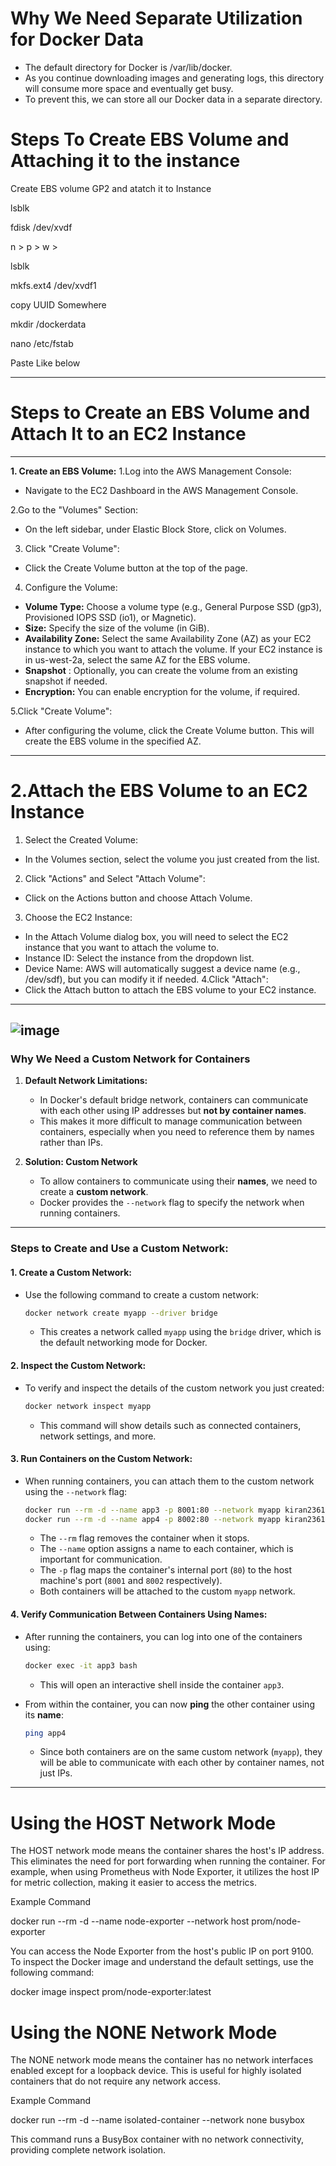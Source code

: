 # Why We Need Separate Utilization for Docker Data
- The default directory for Docker is /var/lib/docker.
- As you continue downloading images and generating logs, this directory will consume more space and eventually get busy.
- To prevent this, we can store all our Docker data in a separate directory.

# Steps To Create EBS Volume and Attaching it to the instance
Create EBS volume GP2 and atatch it to Instance

lsblk 

fdisk /dev/xvdf  

n > p > w > 

lsblk 

mkfs.ext4 /dev/xvdf1 

copy UUID Somewhere 

mkdir /dockerdata 

nano /etc/fstab 

Paste Like below

----
# Steps to Create an EBS Volume and Attach It to an EC2 Instance
---
**1. Create an EBS Volume:**
1.Log into the AWS Management Console:
 - Navigate to the EC2 Dashboard in the AWS Management Console.
  
2.Go to the "Volumes" Section:
 - On the left sidebar, under Elastic Block Store, click on Volumes.

3. Click "Create Volume":
 - Click the Create Volume button at the top of the page.
  
4. Configure the Volume:
 - **Volume Type:** Choose a volume type (e.g., General Purpose SSD (gp3), Provisioned IOPS SSD (io1), or Magnetic).
 - **Size:**  Specify the size of the volume (in GiB).
 - **Availability Zone:**  Select the same Availability Zone (AZ) as your EC2 instance to which you want to attach the volume. If your EC2 instance is in us-west-2a, select the same AZ for the EBS volume.
 - **Snapshot** : Optionally, you can create the volume from an existing snapshot if needed.
 - **Encryption:**  You can enable encryption for the volume, if required.
  
5.Click "Create Volume":
 - After configuring the volume, click the Create Volume button. This will create the EBS volume in the specified AZ.
---
# 2.Attach the EBS Volume to an EC2 Instance
1. Select the Created Volume:
 - In the Volumes section, select the volume you just created from the list. 
2. Click "Actions" and Select "Attach Volume":
 - Click on the Actions button and choose Attach Volume.
3. Choose the EC2 Instance:
 - In the Attach Volume dialog box, you will need to select the EC2 instance that you want to attach the volume to.
 - Instance ID: Select the instance from the dropdown list.
 - Device Name: AWS will automatically suggest a device name (e.g., /dev/sdf), but you can modify it if needed.
4.Click "Attach":
 - Click the Attach button to attach the EBS volume to your EC2 instance.

---
![image](https://github.com/saikiranpi/Mastering-Docker/assets/109568252/1ad08bf8-593e-4579-921c-0f7d8938c8ee)
---
### Why We Need a Custom Network for Containers
1. **Default Network Limitations:**
   - In Docker's default bridge network, containers can communicate with each other using IP addresses but **not by container names**.
   - This makes it more difficult to manage communication between containers, especially when you need to reference them by names rather than IPs.

2. **Solution: Custom Network**
   - To allow containers to communicate using their **names**, we need to create a **custom network**.
   - Docker provides the `--network` flag to specify the network when running containers.

---
### Steps to Create and Use a Custom Network:

#### 1. **Create a Custom Network**:
   - Use the following command to create a custom network:
     ```bash
     docker network create myapp --driver bridge
     ```
     - This creates a network called `myapp` using the `bridge` driver, which is the default networking mode for Docker.

#### 2. **Inspect the Custom Network**:
   - To verify and inspect the details of the custom network you just created:
     ```bash
     docker network inspect myapp
     ```
     - This command will show details such as connected containers, network settings, and more.

#### 3. **Run Containers on the Custom Network**:
   - When running containers, you can attach them to the custom network using the `--network` flag:
     ```bash
     docker run --rm -d --name app3 -p 8001:80 --network myapp kiran2361993:troubleshootingtools:v1
     docker run --rm -d --name app4 -p 8002:80 --network myapp kiran2361993:troubleshootingtools:v1
     ```
     - The `--rm` flag removes the container when it stops.
     - The `--name` option assigns a name to each container, which is important for communication.
     - The `-p` flag maps the container's internal port (`80`) to the host machine's port (`8001` and `8002` respectively).
     - Both containers will be attached to the custom `myapp` network.

#### 4. **Verify Communication Between Containers Using Names**:
   - After running the containers, you can log into one of the containers using:
     ```bash
     docker exec -it app3 bash
     ```
     - This will open an interactive shell inside the container `app3`.

   - From within the container, you can now **ping** the other container using its **name**:
     ```bash
     ping app4
     ```
     - Since both containers are on the same custom network (`myapp`), they will be able to communicate with each other by container names, not just IPs.

---


# Using the HOST Network Mode

The HOST network mode means the container shares the host's IP address. This eliminates the need for port forwarding when running the container. For example, when using Prometheus with Node Exporter, it utilizes the host IP for metric collection, making it easier to access the metrics.

Example Command

docker run --rm -d --name node-exporter --network host prom/node-exporter

You can access the Node Exporter from the host's public IP on port 9100. To inspect the Docker image and understand the default settings, use the following command:

docker image inspect prom/node-exporter:latest

# Using the NONE Network Mode

The NONE network mode means the container has no network interfaces enabled except for a loopback device. This is useful for highly isolated containers that do not require any network access.

Example Command

docker run --rm -d --name isolated-container --network none busybox

This command runs a BusyBox container with no network connectivity, providing complete network isolation.



